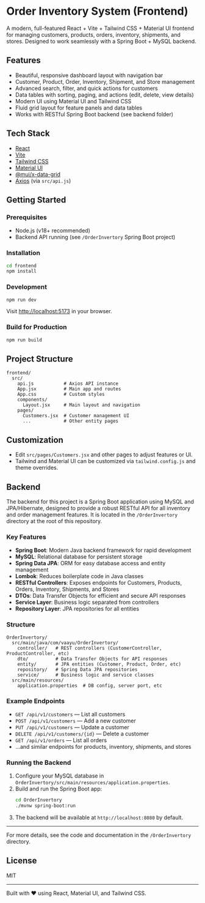 # Order Inventory System (Frontend)

A modern, full-featured React + Vite + Tailwind CSS + Material UI frontend for managing customers, products, orders, inventory, shipments, and stores. Designed to work seamlessly with a Spring Boot + MySQL backend.

## Features
- Beautiful, responsive dashboard layout with navigation bar
- Customer, Product, Order, Inventory, Shipment, and Store management
- Advanced search, filter, and quick actions for customers
- Data tables with sorting, paging, and actions (edit, delete, view details)
- Modern UI using Material UI and Tailwind CSS
- Fluid grid layout for feature panels and data tables
- Works with RESTful Spring Boot backend (see backend folder)

## Tech Stack
- [React](https://react.dev/)
- [Vite](https://vitejs.dev/)
- [Tailwind CSS](https://tailwindcss.com/)
- [Material UI](https://mui.com/)
- [@mui/x-data-grid](https://mui.com/x/react-data-grid/)
- [Axios](https://axios-http.com/) (via `src/api.js`)

## Getting Started

### Prerequisites
- Node.js (v18+ recommended)
- Backend API running (see `/OrderInvertory` Spring Boot project)

### Installation
```bash
cd frontend
npm install
```

### Development
```bash
npm run dev
```
Visit [http://localhost:5173](http://localhost:5173) in your browser.

### Build for Production
```bash
npm run build
```

## Project Structure
```
frontend/
  src/
    api.js           # Axios API instance
    App.jsx          # Main app and routes
    App.css          # Custom styles
    components/
      Layout.jsx     # Main layout and navigation
    pages/
      Customers.jsx  # Customer management UI
      ...            # Other entity pages
```

## Customization
- Edit `src/pages/Customers.jsx` and other pages to adjust features or UI.
- Tailwind and Material UI can be customized via `tailwind.config.js` and theme overrides.

## Backend

The backend for this project is a Spring Boot application using MySQL and JPA/Hibernate, designed to provide a robust RESTful API for all inventory and order management features. It is located in the `/OrderInvertory` directory at the root of this repository.

### Key Features
- **Spring Boot**: Modern Java backend framework for rapid development
- **MySQL**: Relational database for persistent storage
- **Spring Data JPA**: ORM for easy database access and entity management
- **Lombok**: Reduces boilerplate code in Java classes
- **RESTful Controllers**: Exposes endpoints for Customers, Products, Orders, Inventory, Shipments, and Stores
- **DTOs**: Data Transfer Objects for efficient and secure API responses
- **Service Layer**: Business logic separated from controllers
- **Repository Layer**: JPA repositories for all entities

### Structure
```
OrderInvertory/
  src/main/java/com/vaayu/OrderInvertory/
    controller/   # REST controllers (CustomerController, ProductController, etc)
    dto/          # Data Transfer Objects for API responses
    entity/       # JPA entities (Customer, Product, Order, etc)
    repository/   # Spring Data JPA repositories
    service/      # Business logic and service classes
  src/main/resources/
    application.properties  # DB config, server port, etc
```

### Example Endpoints
- `GET /api/v1/customers` — List all customers
- `POST /api/v1/customers` — Add a new customer
- `PUT /api/v1/customers` — Update a customer
- `DELETE /api/v1/customers/{id}` — Delete a customer
- `GET /api/v1/orders` — List all orders
- ...and similar endpoints for products, inventory, shipments, and stores

### Running the Backend
1. Configure your MySQL database in `OrderInvertory/src/main/resources/application.properties`.
2. Build and run the Spring Boot app:
   ```bash
   cd OrderInvertory
   ./mvnw spring-boot:run
   ```
3. The backend will be available at `http://localhost:8080` by default.

---

For more details, see the code and documentation in the `/OrderInvertory` directory.

## License
MIT

---
Built with ❤️ using React, Material UI, and Tailwind CSS.

